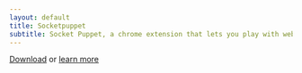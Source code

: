 ```yaml
---
layout: default
title: Socketpuppet
subtitle: Socket Puppet, a chrome extension that lets you play with websockets.
---
```



[Download](/download) or [learn more](/about)
